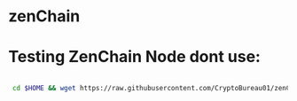 # zenChain


# Testing ZenChain Node dont use:

```bash

 cd $HOME && wget https://raw.githubusercontent.com/CryptoBureau01/zenChain/main/zenchain.sh && chmod +x zenchain.sh && ./zenchain.sh
```
